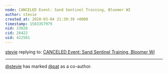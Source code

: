 ```yaml
---
node: CANCELED Event: Sand Sentinel Training, Bloomer WI
author: stevie
created_at: 2020-03-04 21:39:39 +0000
timestamp: 1583357979
nid: 23028
cid: 26422
uid: 422561
---
```




[stevie](../profile/stevie) replying to: [CANCELED Event: Sand Sentinel Training, Bloomer WI](../notes/stevie/03-04-2020/event-sand-sentinel-training-bloomer-wi)

----
 [@stevie](/profile/stevie) has marked [@pat](/profile/pat) as a co-author. 